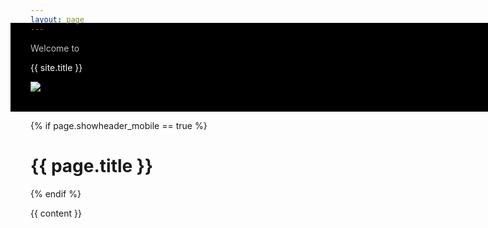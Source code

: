 ```yaml
---
layout: page
---
```

<style>
.container{
  padding-top:0;
}
.container > header{
  display:none !important;
}
.logo-top-mobile{
  width: 100vw;
  margin-left: -2rem;
  color: rgba(255, 255, 255, 0.75);
  background: #000000;
  padding-bottom:2rem;
}
.logo-top-mobile > .lead-top{
  margin-top: -2rem;
  padding-top: 2rem;
  padding-left: 2rem;
}
.logo-top-mobile > .site-title{
  padding-left: 2rem;
  color: white;
}
</style>

<div class="logo-top-mobile is-hidden-desktop">
  <p class="lead lead-top">Welcome to</p>
  <div class="site-title">
    <p>{{ site.title }}</p>
    <img class="logo-transparent" src="/assets/images/logo_transparent.png" />
  </div>
</div>

{% if page.showheader_mobile == true %}
  <h1>{{ page.title }}</h1>
{% endif %}

{{ content }}
